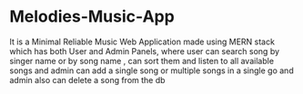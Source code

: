 # Melodies-Music-App
It is a Minimal Reliable Music Web Application made using MERN stack which has both User and Admin Panels, where user can search song by singer name or by song name , can sort them and listen to all available songs and admin can add a single song or multiple songs in a single go and admin also can delete a song from the db
